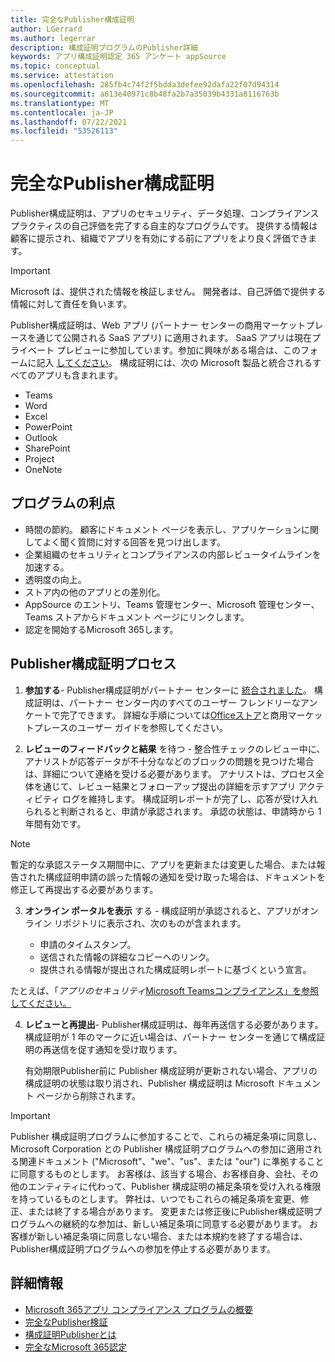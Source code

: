 ```yaml
---
title: 完全なPublisher構成証明
author: LGerrard
ms.author: legerrar
description: 構成証明プログラムのPublisher詳細
keywords: アプリ構成証明認定 365 アンケート appSource
ms.topic: conceptual
ms.service: attestation
ms.openlocfilehash: 285fb4c74f2f5bdda3defee92dafa22f07d94314
ms.sourcegitcommit: a613e40971c8b48fa2b7a35039b4331a8116763b
ms.translationtype: MT
ms.contentlocale: ja-JP
ms.lasthandoff: 07/22/2021
ms.locfileid: "53526113"
---
```

# <a name="complete-publisher-attestation"></a>完全なPublisher構成証明

Publisher構成証明は、アプリのセキュリティ、データ処理、コンプライアンスプラクティスの自己評価を完了する自主的なプログラムです。 提供する情報は顧客に提示され、組織でアプリを有効にする前にアプリをより良く評価できます。 

> [!IMPORTANT]
> Microsoft は、提供された情報を検証しません。 開発者は、自己評価で提供する情報に対して責任を負います。 

Publisher構成証明は、Web アプリ (パートナー センターの商用マーケットプレースを通じて公開される SaaS アプリ) に適用されます。 SaaS アプリは現在プライベート プレビューに参加しています。参加に興味がある場合は、このフォームに記入 [してください](https://customervoice.microsoft.com/Pages/ResponsePage.aspx?id=v4j5cvGGr0GRqy180BHbR4cf3qxCU_RNtqjCSalFdSFUNDMzTVJKR0wzTEJRSFJVSk9OQUlOV0RJSyQlQCN0PWcu)。 構成証明には、次の Microsoft 製品と統合されるすべてのアプリも含まれます。
- Teams
- Word
- Excel
- PowerPoint 
- Outlook
- SharePoint
- Project
- OneNote


## <a name="program-benefits"></a>プログラムの利点
- 時間の節約。 顧客にドキュメント ページを表示し、アプリケーションに関してよく聞く質問に対する回答を見つけ出します。 
- 企業組織のセキュリティとコンプライアンスの内部レビュータイムラインを加速する。
- 透明度の向上。
- ストア内の他のアプリとの差別化。 
- AppSource のエントリ、Teams 管理センター、Microsoft 管理センター、Teams ストアからドキュメント ページにリンクします。 
- 認定を開始するMicrosoft 365します。
 

## <a name="publisher-attestation-process"></a>Publisher構成証明プロセス

1. **参加する**- Publisher構成証明がパートナー センターに [統合されました](https://partner.microsoft.com)。 構成証明は、パートナー センター内のすべてのユーザー フレンドリーなアンケートで完了できます。 詳細な手順については[Officeストア](https://docs.microsoft.com/microsoft-365-app-certification/docs/userguide)と商用マーケットプレース[](https://docs.microsoft.com/en-us/microsoft-365-app-certification/docs/saasuserguide)のユーザー ガイドを参照してください。

2. **レビューのフィードバックと結果** を待つ - 整合性チェックのレビュー中に、アナリストが応答データが不十分ななどのブロックの問題を見つけた場合は、詳細について連絡を受ける必要があります。 アナリストは、プロセス全体を通じて、レビュー結果とフォローアップ提出の詳細を示すアプリ アクティビティ ログを維持します。 構成証明レポートが完了し、応答が受け入れられると判断されると、申請が承認されます。 承認の状態は、申請時から 1 年間有効です。

> [!NOTE]
> 暫定的な承認ステータス期間中に、アプリを更新または変更した場合、または報告された構成証明申請の誤った情報の通知を受け取った場合は、ドキュメントを修正して再提出する必要があります。

3. **オンライン ポータルを表示** する - 構成証明が承認されると、アプリがオンライン リポジトリに表示され、次のものが含まれます。

   - 申請のタイムスタンプ。
   - 送信された情報の詳細なコピーへのリンク。
   - 提供される情報が提出された構成証明レポートに基づくという宣言。

たとえば、「*アプリのセキュリティ*[Microsoft Teamsコンプライアンス」を参照してください。](../teams/teams-apps.md)

4. **レビューと再提出**- Publisher構成証明は、毎年再送信する必要があります。 構成証明が 1 年のマークに近い場合は、パートナー センターを通じて構成証明の再送信を促す通知を受け取ります。 

   有効期限Publisher前に Publisher 構成証明が更新されない場合、アプリの構成証明の状態は取り消され、Publisher 構成証明は Microsoft ドキュメント ページから削除されます。 

>[!IMPORTANT]
>Publisher 構成証明プログラムに参加することで、これらの補足条項に同意し、Microsoft Corporation との Publisher 構成証明プログラムへの参加に適用される関連ドキュメント ("Microsoft"、"we"、"us"、または "our") に準拠することに同意するものとします。 お客様は、該当する場合、お客様自身、会社、その他のエンティティに代わって、Publisher 構成証明の補足条項を受け入れる権限を持っているものとします。 弊社は、いつでもこれらの補足条項を変更、修正、または終了する場合があります。 変更または修正後にPublisher構成証明プログラムへの継続的な参加は、新しい補足条項に同意する必要があります。 お客様が新しい補足条項に同意しない場合、または本規約を終了する場合は、Publisher構成証明プログラムへの参加を停止する必要があります。

## <a name="learn-more"></a>詳細情報

* [Microsoft 365アプリ コンプライアンス プログラムの概要](~/overview.md)  
* [完全なPublisher検証](https://docs.microsoft.com/azure/active-directory/develop/mark-app-as-publisher-verified)  
* [構成証明Publisherとは](~/docs/enterprise-app-attestation-guide.md)  
* [完全なMicrosoft 365認定](~/docs/certification.md)
